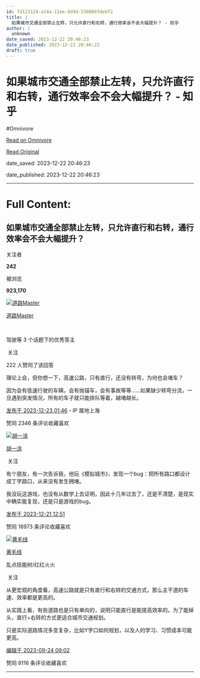 ```yaml
---
id: fd123124-a14a-11ee-8d4d-53866bfdebf2
title: |
  如果城市交通全部禁止左转，只允许直行和右转，通行效率会不会大幅提升？ - 知乎
author: |
  unknown
date_saved: 2023-12-22 20:46:23
date_published: 2023-12-22 20:46:23
draft: true
---
```


# 如果城市交通全部禁止左转，只允许直行和右转，通行效率会不会大幅提升？ - 知乎
#Omnivore

[Read on Omnivore](https://omnivore.app/me/-18c94e9b517)

[Read Original](https://www.zhihu.com/question/451527060/answer/3335551814)

date_saved: 2023-12-22 20:46:23

date_published: 2023-12-22 20:46:23

--- 

# Full Content: 

## 如果城市交通全部禁止左转，只允许直行和右转，通行效率会不会大幅提升？

关注者

**242**

被浏览

**923,170**

[![道路Master](https://proxy-prod.omnivore-image-cache.app/0x0,s2iduFT3Ah_L6QNEaoixoqP4-gsaca1Qfk6Xva8JBS7A/https://pica.zhimg.com/v2-ca45053831f175c7d8e86b61b7e403d5_l.jpg?source=2c26e567)](https://www.zhihu.com/people/Master%5Froad)

[道路Master](https://www.zhihu.com/people/Master%5Froad)

[​](https://www.zhihu.com/question/48509984)

驾驶等 3 个话题下的优秀答主

​ 关注

222 人赞同了该回答

理论上会，但你想一下，高速公路，只有直行，还没有转弯，为何也会堵车？

因为会有低速行驶的车辆，会有抛锚车，会有事故等等……如果缺少转弯分流，一旦遇到突发情况，所有的车子就只能排队等着，越堵越长。

[发布于 2023-12-23 01:46](https://www.zhihu.com/question/451527060/answer/3335551814)・IP 属地上海

​赞同 234​​6 条评论​收藏​喜欢

[![胡一涂](https://proxy-prod.omnivore-image-cache.app/0x0,sku0lnQ6H1bcQkiXYTkyfV-dE1K2YRMLxgp7pAAgYPek/https://pica.zhimg.com/v2-abed1a8c04700ba7d72b45195223e0ff_l.jpg?source=1def8aca)](https://www.zhihu.com/people/li-mou-ren-63-17)

[胡一涂](https://www.zhihu.com/people/li-mou-ren-63-17)

​ 关注

有个朋友，有一次告诉我，他玩《模拟城市》，发现一个bug：把所有路口都设计成丁字路口，从来没有发生拥堵。

我没玩这游戏，也没有从数学上去证明，因此十几年过去了，还是不清楚，是现实中确实能复现，还是只是游戏的bug。

[发布于 2023-12-21 12:51](https://www.zhihu.com/question/451527060/answer/3333997494)

​赞同 189​​73 条评论​收藏​喜欢

[![黄毛线](https://proxy-prod.omnivore-image-cache.app/0x0,sYPOst_vEAudSx_wTU8sqAW1P6hYvsnvtGO6ogPfY6n0/https://picx.zhimg.com/v2-abed1a8c04700ba7d72b45195223e0ff_l.jpg?source=1def8aca)](https://www.zhihu.com/people/huang-mao-xian)

[黄毛线](https://www.zhihu.com/people/huang-mao-xian)

乱点技能树/红红火火

​ 关注

从更宏观的角度看，高速公路就是只有直行和右转的交通方式，那么主干道的车速、效率都是更高的。

从实践上看，有些道路也是只有单向的，说明只能直行是能提高效率的。为了能掉头，直行+右转的方式更适合城市交通规划。

只是实际道路情况多变复杂，比如Y字口如何规划，以及人的学习、习惯成本可能更高。

[编辑于 2023-09-24 09:02](https://www.zhihu.com/question/451527060/answer/3224687628)

​赞同 81​​16 条评论​收藏​喜欢

---

